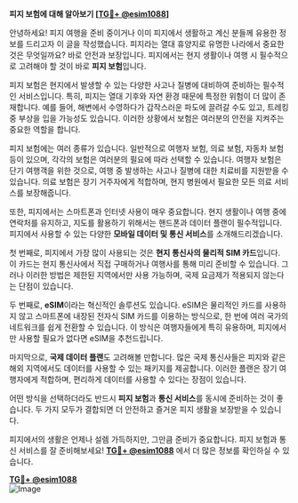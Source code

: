 **피지 보험에 대해 알아보기 [[TG💪+ @esim1088](https://t.me/s/esim1088)]**

안녕하세요! 피지 여행을 준비 중이거나 이미 피지에서 생활하고 계신 분들께 유용한 정보를 드리고자 이 글을 작성했습니다. 피지라는 열대 휴양지로 유명한 나라에서 중요한 것은 무엇일까요? 바로 안전과 보장입니다. 피지에서는 현지 생활이나 여행 시 필수적으로 고려해야 할 것이 바로 **피지 보험**입니다.

피지 보험은 현지에서 발생할 수 있는 다양한 사고나 질병에 대비하여 준비하는 필수적인 서비스입니다. 특히, 피지는 열대 기후와 자연 환경 때문에 특정한 위험이 더 많이 존재합니다. 예를 들어, 해변에서 수영하다가 갑작스러운 파도에 끌려갈 수도 있고, 트레킹 중 부상을 입을 가능성도 있습니다. 이러한 상황에서 보험은 여러분의 안전을 지켜주는 중요한 역할을 합니다.

피지 보험에는 여러 종류가 있습니다. 일반적으로 여행자 보험, 의료 보험, 자동차 보험 등이 있으며, 각각의 보험은 여러분의 필요에 따라 선택할 수 있습니다. 여행자 보험은 단기 여행객을 위한 것으로, 여행 중 발생하는 사고나 질병에 대한 치료비를 지원받을 수 있습니다. 의료 보험은 장기 거주자에게 적합하며, 현지 병원에서 필요한 모든 의료 서비스를 보장해줍니다.

또한, 피지에서는 스마트폰과 인터넷 사용이 매우 중요합니다. 현지 생활이나 여행 중에 연락처를 유지하고, 지도를 활용하기 위해서는 핸드폰과 데이터 플랜이 필수적입니다. 피지에서 사용할 수 있는 다양한 **모바일 데이터 및 통신 서비스**를 소개해드리겠습니다.

첫 번째로, 피지에서 가장 많이 사용되는 것은 **현지 통신사의 물리적 SIM 카드**입니다. 이 카드는 현지 통신사에서 직접 구매하거나 여행사를 통해 미리 준비할 수 있습니다. 그러나 이러한 방법은 제한된 지역에서만 사용 가능하며, 국제 요금제가 적용되지 않는다는 단점이 있습니다.

두 번째로, **eSIM**이라는 혁신적인 솔루션도 있습니다. eSIM은 물리적인 카드를 사용하지 않고 스마트폰에 내장된 전자식 SIM 카드를 이용하는 방식으로, 한 번에 여러 국가의 네트워크를 쉽게 전환할 수 있습니다. 이 방식은 여행자들에게 특히 유용하며, 피지에서만 사용할 필요가 없다면 eSIM을 추천드립니다.

마지막으로, **국제 데이터 플랜**도 고려해볼 만합니다. 많은 국제 통신사들은 피지와 같은 해외 지역에서도 데이터를 사용할 수 있는 패키지를 제공합니다. 이러한 플랜은 장기 여행자에게 적합하며, 편리하게 데이터를 사용할 수 있다는 장점이 있습니다.

어떤 방식을 선택하더라도 반드시 **피지 보험**과 **통신 서비스**를 동시에 준비하는 것이 좋습니다. 두 가지 모두가 결합되면 더 안전하고 즐거운 피지 생활을 보장받을 수 있습니다.

피지에서의 생활은 언제나 설렘 가득하지만, 그만큼 준비가 중요합니다. 피지 보험과 통신 서비스를 잘 준비해보세요! **[TG💪+ @esim1088](https://t.me/s/esim1088)** 에서 더 많은 정보를 확인하실 수 있습니다.

**[TG💪+ @esim1088](https://t.me/s/esim1088)**  
![Image](https://i.postimg.cc/Y0z9fWf4/image.png)